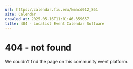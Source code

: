 ```yaml
---
url: https://calendar.fiu.edu/kmacd012_861
site: Calendar
crawled_at: 2025-05-16T11:01:46.359657
title: 404 - Localist Event Calendar Software
---
```


# 404 - not found
We couldn't find the page on this community event platform.
